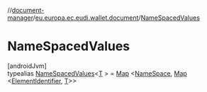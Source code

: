 //[document-manager](../../../index.md)/[eu.europa.ec.eudi.wallet.document](../index.md)/[NameSpacedValues](index.md)

# NameSpacedValues

[androidJvm]\
typealias [NameSpacedValues](index.md)&lt;[T](index.md)
&gt; = [Map](https://kotlinlang.org/api/latest/jvm/stdlib/kotlin-stdlib/kotlin.collections/-map/index.html)
&lt;[NameSpace](../-name-space/index.md), [Map](https://kotlinlang.org/api/latest/jvm/stdlib/kotlin-stdlib/kotlin.collections/-map/index.html)
&lt;[ElementIdentifier](../-element-identifier/index.md), [T](index.md)&gt;&gt;
